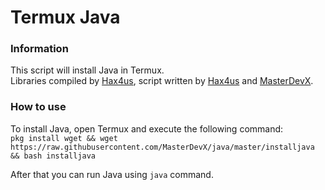# Termux Java
### Information
This script will install Java in Termux.</br>
Libraries compiled by <a href="https://github.com/Hax4us">Hax4us</a>, script written by <a href="https://github.com/Hax4us">Hax4us</a> and <a href="https://github.com/MasterDevX">MasterDevX</a>.

### How to use
To install Java, open Termux and execute the following command:</br>
```pkg install wget && wget https://raw.githubusercontent.com/MasterDevX/java/master/installjava && bash installjava```

After that you can run Java using ```java``` command.
